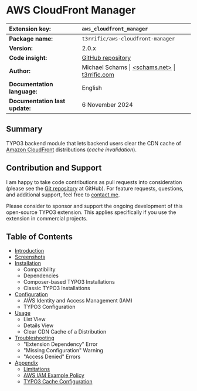 # AWS CloudFront Manager

| **Extension key:**             | `aws_cloudfront_manager`                                                                     |
| :----------------------------- | :------------------------------------------------------------------------------------------- |
| **Package name:**              | `t3rrific/aws-cloudfront-manager`                                                            |
| **Version:**                   | 2.0.x                                                                                        |
| **Code insight:**              | [GitHub repository](https://github.com/typo3-on-aws/aws-cloudfront-manager)                  |
| **Author:**                    | Michael Schams \| [<schams.net>](https://schams.net) \| [t3rrific.com](https://t3rrific.com) |
| **Documentation language:**    | English                                                                                      |
| **Documentation last update:** | 6 November 2024                                                                              |

## Summary

TYPO3 backend module that lets backend users clear the CDN cache of [Amazon CloudFront](https://aws.amazon.com/cloudfront/) distributions (*cache invalidation*).

## Contribution and Support

I am happy to take code contributions as pull requests into consideration (please see the [Git repository](https://github.com/typo3-on-aws/aws-cloudfront-manager) at GitHub). For feature requests, questions, and additional support, feel free to [contact me](https://schams.net).

Please consider to sponsor and support the ongoing development of this open-source TYPO3 extension. This applies specifically if you use the extension in commercial projects.

## Table of Contents

- [Introduction](Introduction/README.md)
- [Screenshots](Screenshots/README.md)
- [Installation](Installation/README.md)
    - Compatibility
    - Dependencies
    - Composer-based TYPO3 Installations
    - Classic TYPO3 Installations
- [Configuration](Configuration/README.md)
    - AWS Identity and Access Management (IAM)
    - TYPO3 Configuration
- [Usage](Usage/README.md)
    - List View
    - Details View
    - Clear CDN Cache of a Distribution
- [Troubleshooting](Troubleshooting/README.md)
    - "Extension Dependency" Error
    - "Missing Configuration" Warning
    - "Access Denied" Errors
- [Appendix](Appendix/README.md)
    - [Limitations](Appendix/limitations.md)
    - [AWS IAM Example Policy](Appendix/aws-iam-example-policy.md)
    - [TYPO3 Cache Configuration](Appendix/typo3-cache-configuration.md)
